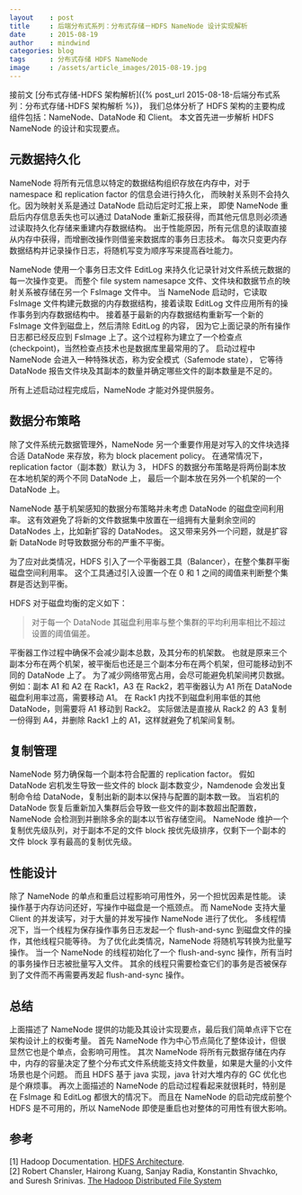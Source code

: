 ```yaml
---
layout    : post
title     : 后端分布式系列：分布式存储－HDFS NameNode 设计实现解析
date      : 2015-08-19
author    : mindwind
categories: blog
tags      : 分布式存储 HDFS NameNode
image     : /assets/article_images/2015-08-19.jpg
---
```



接前文 [分布式存储-HDFS 架构解析]({% post_url 2015-08-18-后端分布式系列：分布式存储-HDFS 架构解析 %})，
我们总体分析了 HDFS 架构的主要构成组件包括：NameNode、DataNode 和 Client。
本文首先进一步解析 HDFS NameNode 的设计和实现要点。


## 元数据持久化
NameNode 将所有元信息以特定的数据结构组织存放在内存中，对于 namespace 和 replication factor 的信息会进行持久化，
而映射关系则不会持久化。因为映射关系是通过 DataNode 启动后定时汇报上来，
即使 NameNode 重启后内存信息丢失也可以通过 DataNode 重新汇报获得，而其他元信息则必须通过读取持久化存储来重建内存数据结构。
出于性能原因，所有元信息的读取直接从内存中获得，而增删改操作则借鉴来数据库的事务日志技术。
每次只变更内存数据结构并记录操作日志，将随机写变为顺序写来提高吞吐能力。

NameNode 使用一个事务日志文件 EditLog 来持久化记录针对文件系统元数据的每一次操作变更。
而整个 file system namesapce 文件、文件块和数据节点的映射关系被存储在另一个 FsImage 文件中。
当 NameNode 启动时，它读取 FsImage 文件构建元数据的内存数据结构，接着读取 EditLog 文件应用所有的操作事务到内存数据结构中。
接着基于最新的内存数据结构重新写一个新的 FsImage 文件到磁盘上，然后清除 EditLog 的内容，
因为它上面记录的所有操作日志都已经反应到 FsImage 上了。这个过程称为建立了一个检查点(checkpoint)，当然检查点技术也是数据库里最常用的了。
启动过程中 NameNode 会进入一种特殊状态，称为安全模式（Safemode state），
它等待 DataNode 报告文件块及其副本的数量并确定哪些文件的副本数量是不足的。

所有上述启动过程完成后，NameNode 才能对外提供服务。


## 数据分布策略
除了文件系统元数据管理外，NameNode 另一个重要作用是对写入的文件块选择合适 DataNode 来存放，称为 block placement policy。
在通常情况下，replication factor（副本数）默认为 3， HDFS 的数据分布策略是将两份副本放在本地机架的两个不同 DataNode 上，
最后一个副本放在另外一个机架的一个 DataNode 上。

NameNode 基于机架感知的数据分布策略并未考虑 DataNode 的磁盘空间利用率。
这有效避免了将新的文件数据集中放置在一组拥有大量剩余空间的 DataNodes 上，比如新扩容的 DataNodes。
这又带来另外一个问题，就是扩容新 DataNode 时导致数据分布的严重不平衡。

为了应对此类情况，HDFS 引入了一个平衡器工具（Balancer），在整个集群平衡磁盘空间利用率。
这个工具通过引入设置一个在 0 和 1 之间的阈值来判断整个集群是否达到平衡。

HDFS 对于磁盘均衡的定义如下：

  > 对于每一个 DataNode 其磁盘利用率与整个集群的平均利用率相比不超过设置的阈值偏差。

平衡器工作过程中确保不会减少副本总数，及其分布的机架数。
也就是原来三个副本分布在两个机架，被平衡后也还是三个副本分布在两个机架，但可能移动到不同的 DataNode 上了。
为了减少网络带宽占用，会尽可能避免机架间拷贝数据。
例如：副本 A1 和 A2 在 Rack1，A3 在 Rack2，若平衡器认为 A1 所在 DataNode 磁盘利用率过高，需要移动 A1。
在 Rack1 内找不到磁盘利用率低的其他 DataNode，则需要将 A1 移动到 Rack2。
实际做法是直接从 Rack2 的 A3 复制一份得到 A4，并删除 Rack1 上的 A1，这样就避免了机架间复制。


## 复制管理
NameNode 努力确保每一个副本符合配置的 replication factor。
假如 DataNode 宕机发生导致一些文件的 block 副本数变少，Namdenode 会发出复制命令给 DataNode，复制出新的副本以保持与配置的副本数一致。
当宕机的 DataNode 恢复后重新加入集群后会导致一些文件的副本数超出配置数，NameNode 会检测到并删除多余的副本以节省存储空间。
NameNode 维护一个复制优先级队列，对于副本不足的文件 block 按优先级排序，仅剩下一个副本的文件 block 享有最高的复制优先级。


## 性能设计
除了 NameNode 的单点和重启过程影响可用性外，另一个担忧因素是性能。
读操作基于内存访问还好，写操作中磁盘是一个瓶颈点。
而 NameNode 支持大量 Client 的并发读写，对于大量的并发写操作 NameNode 进行了优化。
多线程情况下，当一个线程为保存操作事务日志发起一个 flush-and-sync 到磁盘文件的操作，其他线程只能等待。
为了优化此类情况，NameNode 将随机写转换为批量写操作。
当一个 NameNode 的线程初始化了一个 flush-and-sync 操作，所有当时的事务操作日志被批量写入文件。
其余的线程只需要检查它们的事务是否被保存到了文件而不再需要再发起 flush-and-sync 操作。


## 总结
上面描述了 NameNode 提供的功能及其设计实现要点，最后我们简单点评下它在架构设计上的权衡考量。
首先 NameNode 作为中心节点简化了整体设计，但很显然它也是个单点，会影响可用性。
其次 NameNode 将所有元数据存储在内存中，内存的容量决定了整个分布式文件系统能支持文件数量，如果是大量的小文件场景也是个问题。
而且 HDFS 基于 java 实现，java 针对大堆内存的 GC 优化也是个麻烦事。
再次上面描述的 NameNode 的启动过程看起来就很耗时，特别是在 FsImage 和 EditLog 都很大的情况下。
而且在 NameNode 的启动完成前整个 HDFS 是不可用的，所以 NameNode 即使是重启也对整体的可用性有很大影响。


## 参考
[1] Hadoop Documentation. [HDFS Architecture](http://hadoop.apache.org/docs/current/hadoop-project-dist/hadoop-hdfs/HdfsDesign.html).  
[2] Robert Chansler, Hairong Kuang, Sanjay Radia, Konstantin Shvachko, and Suresh Srinivas. [The Hadoop Distributed File System](http://www.aosabook.org/en/hdfs.html)
